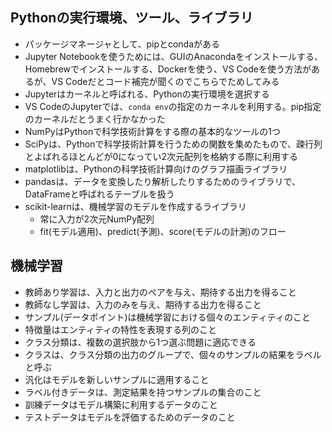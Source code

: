 ## Pythonの実行環境、ツール、ライブラリ
- パッケージマネージャとして、pipとcondaがある
- Jupyter Notebookを使うためには、GUIのAnacondaをインストールする、Homebrewでインストールする、Dockerを使う、VS Codeを使う方法があるが、VS Codeだとコード補完が聞くのでこちらでためしてみる
- Jupyterはカーネルと呼ばれる、Pythonの実行環境を選択する
- VS CodeのJupyterでは、`conda env`の指定のカーネルを利用する。pip指定のカーネルだとうまく行かなかった
- NumPyはPythonで科学技術計算をする際の基本的なツールの1つ
- SciPyは、Pythonで科学技術計算を行うための関数を集めたもので、疎行列とよばれるほとんどが0になってい2次元配列を格納する際に利用する
- matplotlibは、Pythonの科学技術計算向けのグラフ描画ライブラリ
- pandasは、データを変換したり解析したりするためのライブラリで、DataFrameと呼ばれるテーブルを扱う
- scikit-learnは、機械学習のモデルを作成するライブラリ
  - 常に入力が2次元NumPy配列
  - fit(モデル適用)、predict(予測)、score(モデルの計測)のフロー


## 機械学習
- 教師あり学習は、入力と出力のペアを与え、期待する出力を得ること
- 教師なし学習は、入力のみを与え、期待する出力を得ること
- サンプル(データポイント)は機械学習における個々のエンティティのこと
- 特徴量はエンティティの特性を表現する列のこと
- クラス分類は、複数の選択肢から1つ選ぶ問題に適応できる
- クラスは、クラス分類の出力のグループで、個々のサンプルの結果をラベルと呼ぶ
- 汎化はモデルを新しいサンプルに適用すること
- ラベル付きデータは、測定結果を持つサンプルの集合のこと
- 訓練データはモデル構築に利用するデータのこと
- テストデータはモデルを評価するためのデータのこと
